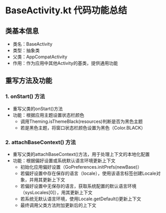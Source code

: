 # BaseActivity.kt 代码功能总结

## 类基本信息
- 类名：BaseActivity
- 类型：抽象类
- 父类：AppCompatActivity
- 作用：作为应用中其他Activity的基类，提供通用功能

## 重写方法及功能

### 1. onStart() 方法
- 重写父类的onStart()方法
- 功能：根据应用主题设置状态栏颜色
  - 调用Theming.isThemeBlack(resources)判断是否为黑色主题
  - 若是黑色主题，将窗口状态栏颜色设置为黑色（Color.BLACK）

### 2. attachBaseContext() 方法
- 重写父类的attachBaseContext()方法，用于处理上下文的本地化配置
- 功能：根据偏好设置或系统默认语言环境更新上下文
  - 初始化应用偏好设置（GoPreferences.initPrefs(newBase)）
  - 若偏好设置中存在保存的语言（locale），使用该语言标签创建Locale对象，并用其更新上下文
  - 若偏好设置中无保存的语言，获取系统配置的默认语言环境（sysLocales[0]），用其更新上下文
  - 若系统无默认语言环境，使用Locale.getDefault()更新上下文
  - 最终调用父类方法附加更新后的上下文
